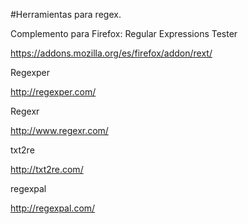#Herramientas para regex. 
  
Complemento para Firefox: Regular Expressions Tester  
  
https://addons.mozilla.org/es/firefox/addon/rext/  

Regexper  
  
http://regexper.com/  
  
Regexr  
  
http://www.regexr.com/  
  
txt2re  
  
http://txt2re.com/ 
  
regexpal  
  
http://regexpal.com/
  
  
  
  
